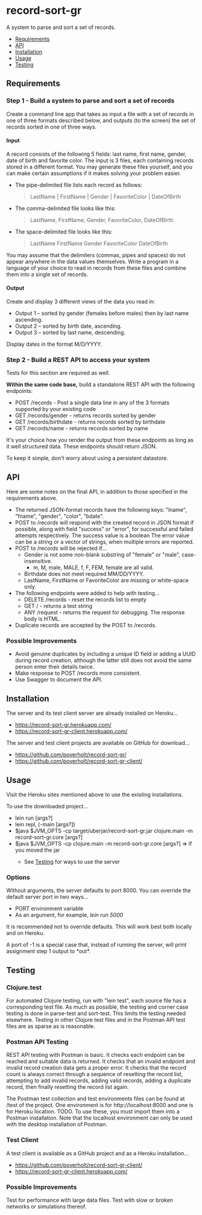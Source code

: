 # record-sort-gr

A system to parse and sort a set of records.

- [Requirements](https://github.com/poverholt/record-sort-gr/blob/main/README.md##Requirements)
- [API](https://github.com/poverholt/record-sort-gr/blob/main/README.md##API)
- [Installation](https://github.com/poverholt/record-sort-gr/blob/main/README.md##Installation)
- [Usage](https://github.com/poverholt/record-sort-gr/blob/main/README.md##Usage)
- [Testing](https://github.com/poverholt/record-sort-gr/blob/main/README.md##Testing)

## Requirements

### Step 1 - Build a system to parse and sort a set of records

Create a command line app that takes as input a file with a set of records in one of three formats
described below, and outputs (to the screen) the set of records sorted in one of three ways.

#### Input

A record consists of the following 5 fields: last name, first name, gender, date of birth and favorite
color. The input is 3 files, each containing records stored in a different format. You may generate
these files yourself, and you can make certain assumptions if it makes solving your problem easier.

* The pipe-delimited file lists each record as follows: 
  > LastName | FirstName | Gender | FavoriteColor | DateOfBirth
* The comma-delimited file looks like this: 
  > LastName, FirstName, Gender, FavoriteColor, DateOfBirth
* The space-delimited file looks like this: 
  > LastName FirstName Gender FavoriteColor DateOfBirth

You may assume that the delimiters (commas, pipes and spaces) do not appear anywhere in the
data values themselves. Write a program in a language of your choice to read in records from these
files and combine them into a single set of records.

#### Output

Create and display 3 different views of the data you read in:

* Output 1 – sorted by gender (females before males) then by last name ascending.
* Output 2 – sorted by birth date, ascending.
* Output 3 – sorted by last name, descending.

Display dates in the format M/D/YYYY.

### Step 2 - Build a REST API to access your system

Tests for this section are required as well.

**Within the same code base,** build a standalone REST API with the following endpoints:

* POST /records - Post a single data line in any of the 3 formats supported by your existing code
* GET /records/gender - returns records sorted by gender
* GET /records/birthdate - returns records sorted by birthdate
* GET /records/name - returns records sorted by name

It's your choice how you render the output from these endpoints as long as it well structured data.
These endpoints should return JSON.

To keep it simple, don't worry about using a persistent datastore.

## API

Here are some notes on the final API, in addition to those specified in the requirements above.

* The returned JSON-format records have the following keys: "lname", "fname", "gender", "color", "bdate".
* POST to /records will respond with the created record in JSON format if possible, along with field
"success" or "error", for successful and failed attempts respectively. The success value is a boolean
The error value can be a string or a vector of strings, when multiple errors are reported.
* POST to /records will be rejected if...
  * Gender is not some non-blank substring of "female" or "male", case-insensitive.
    * m, M, male, MALE, f, F, FEM, female are all valid.
  * Birthdate does not meet required MM/DD/YYYY.
  * LastName, FirstName or FavoriteColor are missing or white-space only.
* The following endpoints were added to help with testing...
  * DELETE /records - reset the records list to empty
  * GET / - returns a test string
  * ANY /request - returns the request for debugging. The response body is  HTML.
* Duplicate records are accepted by the POST to /records.

### Possible Improvements

* Avoid genuine duplicates by including a unique ID field or adding a UUID during record creation,
although the latter still does not avoid the same person enter their details twice.
* Make response to POST /records more consistent.
* Use Swagger to document the API.

## Installation

The server and its test client server are already installed on Heroku...
* https://record-sort-gr.herokuapp.com/
* https://record-sort-gr-client.herokuapp.com/

The server and test client projects are available on GitHub for download...
* https://github.com/poverholt/record-sort-gr/
* https://github.com/poverholt/record-sort-gr-client/

## Usage

Visit the Heroku sites mentioned above to use the existing installations.

To use the downloaded project...
* lein run [args?]
* lein repl, (-main [args?])
* $java $JVM_OPTS -cp target/uberjar/record-sort-gr.jar clojure.main -m record-sort-gr.core [args?]
* $java $JVM_OPTS -cp <path-to-jar> clojure.main -m record-sort-gr.core [args?] => if you moved the jar
  * See [Testing](##Testing) for ways to use the server

### Options

Without arguments, the server defaults to port 8000.
You can override the default server port in two ways...
* PORT environment variable
* As an argument, for example, *lein run 5000*

It is recommended not to override defaults. This will work best both locally and on Heroku.

A port of -1 is a special case that, instead of running the server, will print assignment step 1
output to \*out\*.

## Testing

### Clojure.test

For automated Clojure testing, run with "lein test", each source file has a corresponding test file.
As much as possible, the testing and corner case testing is done in parse-test and sort-test.
This limits the testing needed elsewhere. Testing in other Clojure test files and in the Postman
API test files are as sparse as is reasonable.

### Postman API Testing

REST API testing with Postman is basic. It checks each endpoint can be reached and suitable data is
returned. It checks that an invalid endpoint and invalid record creation data gets a proper error.
It checks that the record count is always correct through a sequence of resetting the record list,
attempting to add invalid records, adding valid records, adding a duplicate record, then finally
resetting the record list again.

The Postman test collection and test environments files can be found at /test of the project.
One environment is for http://localhost:8000 and one is for Heroku location. TODO.
To use these, you must import them into a Postman installation. Note that the localhost
environment can only be used with the desktop installation of Postman.

### Test Client

A test client is available as a GitHub project and as a Heroku installation...
* https://github.com/poverholt/record-sort-gr-client/
* https://record-sort-gr-client.herokuapp.com/

### Possible Improvements

Test for performance with large data files.
Test with slow or broken networks or simulations thereof.